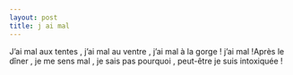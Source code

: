 ```yaml
---
layout: post
title: j ai mal
---
```


J’ai mal aux tentes , j’ai mal au ventre , j’ai mal à la gorge ! j’ai mal !Après le dîner , je me sens mal , je sais pas pourquoi , peut-être je suis intoxiquée !
